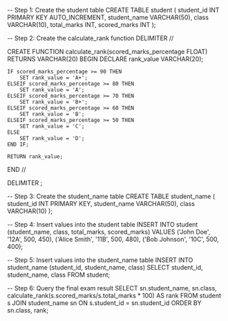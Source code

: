 -- Step 1: Create the student table
CREATE TABLE student (
    student_id INT PRIMARY KEY AUTO_INCREMENT,
    student_name VARCHAR(50),
    class VARCHAR(10),
    total_marks INT,
    scored_marks INT
);

-- Step 2: Create the calculate_rank function
DELIMITER //

CREATE FUNCTION calculate_rank(scored_marks_percentage FLOAT) RETURNS VARCHAR(20)
BEGIN
    DECLARE rank_value VARCHAR(20);
    
    IF scored_marks_percentage >= 90 THEN
        SET rank_value = 'A+';
    ELSEIF scored_marks_percentage >= 80 THEN
        SET rank_value = 'A';
    ELSEIF scored_marks_percentage >= 70 THEN
        SET rank_value = 'B+';
    ELSEIF scored_marks_percentage >= 60 THEN
        SET rank_value = 'B';
    ELSEIF scored_marks_percentage >= 50 THEN
        SET rank_value = 'C';
    ELSE
        SET rank_value = 'D';
    END IF;
    
    RETURN rank_value;
END //

DELIMITER ;

-- Step 3: Create the student_name table
CREATE TABLE student_name (
    student_id INT PRIMARY KEY,
    student_name VARCHAR(50),
    class VARCHAR(10)
);

-- Step 4: Insert values into the student table
INSERT INTO student (student_name, class, total_marks, scored_marks)
VALUES ('John Doe', '12A', 500, 450),
       ('Alice Smith', '11B', 500, 480),
       ('Bob Johnson', '10C', 500, 400);

-- Step 5: Insert values into the student_name table
INSERT INTO student_name (student_id, student_name, class)
SELECT student_id, student_name, class
FROM student;

-- Step 6: Query the final exam result
SELECT sn.student_name, sn.class, calculate_rank(s.scored_marks/s.total_marks * 100) AS rank
FROM student s
JOIN student_name sn ON s.student_id = sn.student_id
ORDER BY sn.class, rank;
